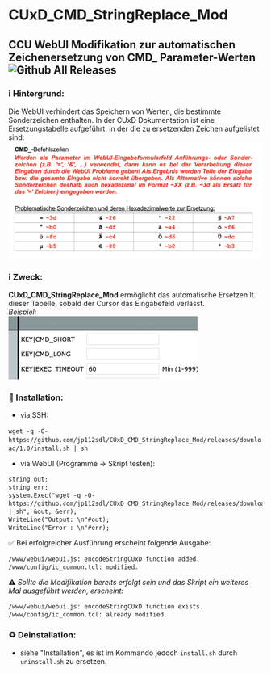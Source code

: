 # CUxD_CMD_StringReplace_Mod
## CCU WebUI Modifikation zur automatischen Zeichenersetzung von CMD_ Parameter-Werten ![Github All Releases](https://img.shields.io/github/downloads/jp112sdl/CUxD_CMD_StringReplace_Mod/latest/total.svg)

### :information_source: Hintergrund:
Die WebUI verhindert das Speichern von Werten, die bestimmte Sonderzeichen enthalten.
In der CUxD Dokumentation ist eine Ersetzungstabelle aufgeführt, in der die zu ersetzenden Zeichen aufgelistet sind:
![doku](doku.png)

### :information_source: Zweck:
**CUxD_CMD_StringReplace_Mod** ermöglicht das automatische Ersetzen lt. dieser Tabelle, sobald der Cursor das Eingabefeld verlässt.<br/>
_Beispiel:_<br/>
<img src="animation.gif" />

### :wrench: Installation:
- via SSH:

`wget -q -O- https://github.com/jp112sdl/CUxD_CMD_StringReplace_Mod/releases/download/1.0/install.sh | sh`

- via WebUI (Programme -> Skript testen):
```
string out;
string err;
system.Exec("wget -q -O- https://github.com/jp112sdl/CUxD_CMD_StringReplace_Mod/releases/download/1.0/install.sh | sh", &out, &err);
WriteLine("Output: \n"#out);
WriteLine("Error : \n"#err);
  ```
  
:white_check_mark: Bei erfolgreicher Ausführung erscheint folgende Ausgabe:
```
/www/webui/webui.js: encodeStringCUxD function added.
/www/config/ic_common.tcl: modified.
```
:warning: _Sollte die Modifikation bereits erfolgt sein und das Skript ein weiteres Mal ausgeführt werden, erscheint:_
```
/www/webui/webui.js: encodeStringCUxD function exists.
/www/config/ic_common.tcl: already modified.
```

### :recycle: Deinstallation:
- siehe "Installation", es ist im Kommando jedoch `install.sh` durch `uninstall.sh` zu ersetzen.
